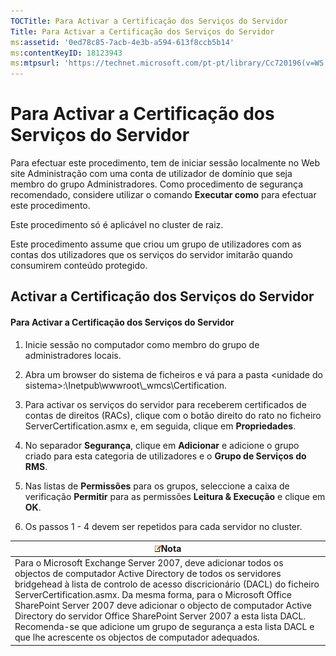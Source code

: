 ```yaml
---
TOCTitle: Para Activar a Certificação dos Serviços do Servidor
Title: Para Activar a Certificação dos Serviços do Servidor
ms:assetid: '0ed78c85-7acb-4e3b-a594-613f8ccb5b14'
ms:contentKeyID: 18123943
ms:mtpsurl: 'https://technet.microsoft.com/pt-pt/library/Cc720196(v=WS.10)'
---
```


Para Activar a Certificação dos Serviços do Servidor
====================================================

Para efectuar este procedimento, tem de iniciar sessão localmente no Web site Administração com uma conta de utilizador de domínio que seja membro do grupo Administradores. Como procedimento de segurança recomendado, considere utilizar o comando **Executar como** para efectuar este procedimento.

Este procedimento só é aplicável no cluster de raiz.

Este procedimento assume que criou um grupo de utilizadores com as contas dos utilizadores que os serviços do servidor imitarão quando consumirem conteúdo protegido.

Activar a Certificação dos Serviços do Servidor
-----------------------------------------------

#### Para Activar a Certificação dos Serviços do Servidor

1.  Inicie sessão no computador como membro do grupo de administradores locais.

2.  Abra um browser do sistema de ficheiros e vá para a pasta &lt;unidade do sistema&gt;:\\Inetpub\\wwwroot\\\_wmcs\\Certification.

3.  Para activar os serviços do servidor para receberem certificados de contas de direitos (RACs), clique com o botão direito do rato no ficheiro ServerCertification.asmx e, em seguida, clique em **Propriedades**.

4.  No separador **Segurança**, clique em **Adicionar** e adicione o grupo criado para esta categoria de utilizadores e o **Grupo de Serviços do RMS**.

5.  Nas listas de **Permissões** para os grupos, seleccione a caixa de verificação **Permitir** para as permissões **Leitura & Execução** e clique em **OK**.

6.  Os passos 1 - 4 devem ser repetidos para cada servidor no cluster.

| ![](images/Cc720196.note(WS.10).gif)Nota                                                                                                                                                                                                                                                                                                                                                                                                                                                                              |
|----------------------------------------------------------------------------------------------------------------------------------------------------------------------------------------------------------------------------------------------------------------------------------------------------------------------------------------------------------------------------------------------------------------------------------------------------------------------------------------------------------------------------------------------------|
| Para o Microsoft Exchange Server 2007, deve adicionar todos os objectos de computador Active Directory de todos os servidores bridgehead à lista de controlo de acesso discricionário (DACL) do ficheiro ServerCertification.asmx. Da mesma forma, para o Microsoft Office SharePoint Server 2007 deve adicionar o objecto de computador Active Directory do servidor Office SharePoint Server 2007 a esta lista DACL. Recomenda-se que adicione um grupo de segurança a esta lista DACL e que lhe acrescente os objectos de computador adequados. |
